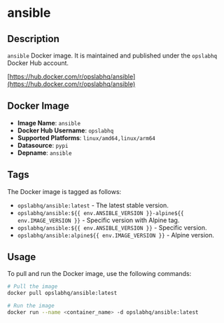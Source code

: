 # ansible

## Description

`ansible` Docker image. It is maintained and published under the `opslabhq` Docker Hub account.

[https://hub.docker.com/r/opslabhq/ansible](https://hub.docker.com/r/opslabhq/ansible)

## Docker Image

- **Image Name**: `ansible`
- **Docker Hub Username**: `opslabhq`
- **Supported Platforms**: `linux/amd64,linux/arm64`
- **Datasource**: `pypi`
- **Depname**: `ansible`

## Tags

The Docker image is tagged as follows:

- `opslabhq/ansible:latest` - The latest stable version.
- `opslabhq/ansible:${{ env.ANSIBLE_VERSION }}-alpine${{ env.IMAGE_VERSION }}` - Specific version with Alpine tag.
- `opslabhq/ansible:${{ env.ANSIBLE_VERSION }}` - Specific version.
- `opslabhq/ansible:alpine${{ env.IMAGE_VERSION }}` - Alpine version.

## Usage

To pull and run the Docker image, use the following commands:

```bash
# Pull the image
docker pull opslabhq/ansible:latest

# Run the image
docker run --name <container_name> -d opslabhq/ansible:latest
```
